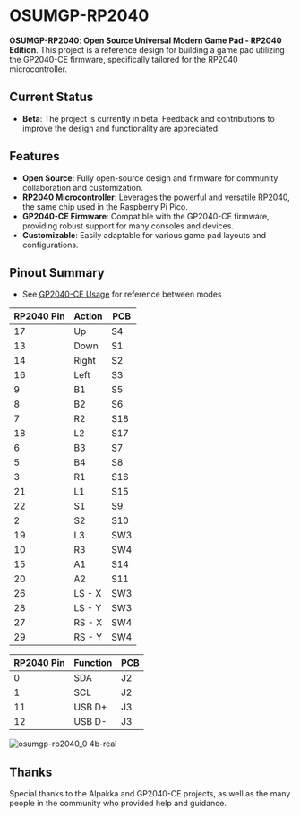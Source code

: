 # OSUMGP-RP2040

**OSUMGP-RP2040**: **Open Source Universal Modern Game Pad - RP2040 Edition**. This project is a reference design for building a game pad utilizing the GP2040-CE firmware, specifically tailored for the RP2040 microcontroller.

## Current Status
- **Beta**: The project is currently in beta. Feedback and contributions to improve the design and functionality are appreciated.

## Features
- **Open Source**: Fully open-source design and firmware for community collaboration and customization.
- **RP2040 Microcontroller**: Leverages the powerful and versatile RP2040, the same chip used in the Raspberry Pi Pico.
- **GP2040-CE Firmware**: Compatible with the GP2040-CE firmware, providing robust support for many consoles and devices.
- **Customizable**: Easily adaptable for various game pad layouts and configurations.

## Pinout Summary
- See [GP2040-CE Usage](https://gp2040-ce.info/usage/) for reference between modes

| RP2040 Pin | Action     | PCB        |
|------------|------------|------------|
| 17         | Up         | S4         |
| 13         | Down       | S1         |
| 14         | Right      | S2         |
| 16         | Left       | S3         |
| 9          | B1         | S5         |
| 8          | B2         | S6         |
| 7          | R2         | S18        |
| 18         | L2         | S17        |
| 6          | B3         | S7         |
| 5          | B4         | S8         |
| 3          | R1         | S16        |
| 21         | L1         | S15        |
| 22         | S1         | S9         |
| 2          | S2         | S10        |
| 19         | L3         | SW3        |
| 10         | R3         | SW4        |
| 15         | A1         | S14        |
| 20         | A2         | S11        |
| 26         | LS - X     | SW3        |
| 28         | LS - Y     | SW3        |
| 27         | RS - X     | SW4        |
| 29         | RS - Y     | SW4        |


| RP2040 Pin | Function   | PCB        |
|------------|------------|------------|
| 0          | SDA        | J2         |
| 1          | SCL        | J2         |
| 11         | USB D+     | J3         |
| 12         | USB D-     | J3         |

![osumgp-rp2040_0 4b-real](https://github.com/user-attachments/assets/972e6f74-f13b-44ad-b16f-c4e3d9486174)

## Thanks
Special thanks to the Alpakka and GP2040-CE projects, as well as the many people in the community who provided help and guidance.

